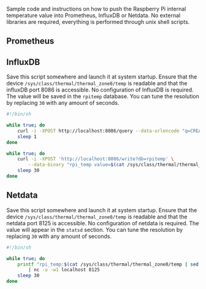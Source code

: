 Sample code and instructions on how to push the Raspberry Pi internal temperature value into Prometheus, InfluxDB or Netdata. No external libraries are required, everything is performed through unix shell scripts.

## Prometheus

## InfluxDB

Save this script somewhere and launch it at system startup. Ensure that the device `/sys/class/thermal/thermal_zone0/temp` is readable and that the influxDB port 8086 is accessible. No configuration of InfluxDB is required. The value will be saved in the `rpitemp` database. You can tune the resolution by replacing `30` with any amount of seconds.

```bash
#!/bin/sh

while true; do
    curl -i -XPOST http://localhost:8086/query --data-urlencode "q=CREATE DATABASE rpitemp" && break
    sleep 1
done

while true; do
    curl -i -XPOST 'http://localhost:8086/write?db=rpitemp' \
        --data-binary "rpi_temp value=$(cat /sys/class/thermal/thermal_zone0/temp | sed 's/\([0-9]\{2\}\)/\1./')"
    sleep 30
done
```

## Netdata

Save this script somewhere and launch it at system startup. Ensure that the device `/sys/class/thermal/thermal_zone0/temp` is readable and that the netdata port 8125 is accessible. No configuration of netdata is required. The value will appear in the `statsd` section. You can tune the resolution by replacing `30` with any amount of seconds.

```bash
#!/bin/sh

while true; do
    printf "rpi_temp:$(cat /sys/class/thermal/thermal_zone0/temp | sed 's/\([0-9]\{2\}\)/\1./')|g\n" \
        | nc -u -w1 localhost 8125
    sleep 30
done
```
